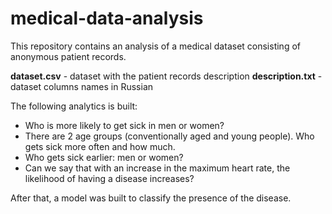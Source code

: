 # medical-data-analysis
This repository contains an analysis of a medical dataset consisting of anonymous patient records.

**dataset.csv** - dataset with the patient records description
**description.txt** - dataset columns names in Russian

The following analytics is built:

* Who is more likely to get sick in men or women?
* There are 2 age groups (conventionally aged and young people). Who gets sick more often and how much.
* Who gets sick earlier: men or women?
* Can we say that with an increase in the maximum heart rate, the likelihood of having a disease increases?

After that, a model was built to classify the presence of the disease. 
